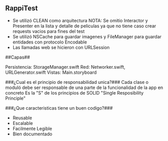 ## RappiTest ##

+ Se utilizó CLEAN como arquitectura
  NOTA: Se omitio Interactor y Presenter en la lista y detalle de peliculas ya que no tiene caso crear requests
        vacios para fines del test
+ Se utilizó NSCache para guardar imagenes y FileManager para guardar entidades con protocolo Encodable
+ Las llamadas web se hicieron con URLSession

##Capas##

Persistencia: StorageManager.swift
Red: Networker.swift, URLGenerator.swift
Vistas: Main.storyboard

###¿Cual es el principio de responsabilidad unica?###
Cada clase o moduló debe ser responsable de una parte de la funcionalidad de la app en concreto
Es la "S" de los principios de SOLID "Single Resposibility Principle"

###¿Que caracteristicas tiene un buen codigo?###
+ Reusable
+ Escalable
+ Facilmente Legible
+ Bien documentado
